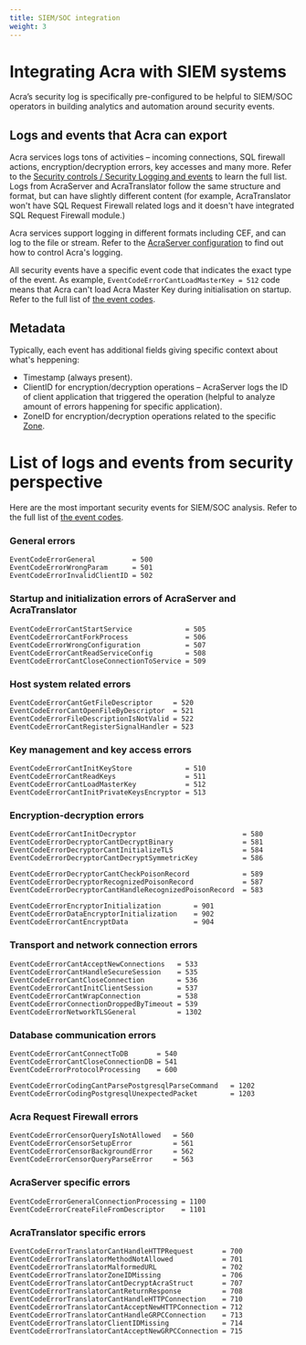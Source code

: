 ```yaml
---
title: SIEM/SOC integration
weight: 3
---
```


# Integrating Acra with SIEM systems 

Acra’s security log is specifically pre-configured to be helpful to SIEM/SOC operators in building analytics and automation around security events.

## Logs and events that Acra can export

Acra services logs tons of activities – incoming connections, SQL firewall actions, encryption/decryption errors, key accesses and many more. Refer to the [Security controls / Security Logging and events](/acra/security-controls/security-logging-and-events) to learn the full list. Logs from AcraServer and AcraTranslator follow the same structure and format, but can have slightly different content (for example, AcraTranslator won't have SQL Request Firewall related logs and it doesn't have integrated SQL Request Firewall module.)

Acra services support logging in different formats including CEF, and can log to the file or stream. Refer to the [AcraServer configuration](/acra/configuring-maintaining/general-configuration#logging) to find out how to control Acra's logging.

All security events have a specific event code that indicates the exact type of the event. As example, `EventCodeErrorCantLoadMasterKey = 512` code means that Acra can't load Acra Master Key during initialisation on startup. Refer to the full list of [the event codes](https://github.com/cossacklabs/acra/blob/master/logging/event_codes.go).


## Metadata 

Typically, each event has additional fields giving specific context about what's heppening:

* Timestamp (always present).
* ClientID for encryption/decryption operations – AcraServer logs the ID of client application that triggered the operation (helpful to analyze amount of errors happening for specific application).
* ZoneID for encryption/decryption operations related to the specific [Zone](/acra/security-controls/zones/).




# List of logs and events from security perspective

Here are the most important security events for SIEM/SOC analysis. Refer to the full list of [the event codes](https://github.com/cossacklabs/acra/blob/master/logging/event_codes.go).


### General errors

```
EventCodeErrorGeneral         = 500
EventCodeErrorWrongParam      = 501
EventCodeErrorInvalidClientID = 502
```

### Startup and initialization errors of AcraServer and AcraTranslator

```
EventCodeErrorCantStartService             = 505
EventCodeErrorCantForkProcess              = 506
EventCodeErrorWrongConfiguration           = 507
EventCodeErrorCantReadServiceConfig        = 508
EventCodeErrorCantCloseConnectionToService = 509
```

### Host system related errors

```
EventCodeErrorCantGetFileDescriptor     = 520
EventCodeErrorCantOpenFileByDescriptor  = 521
EventCodeErrorFileDescriptionIsNotValid = 522
EventCodeErrorCantRegisterSignalHandler = 523
```

### Key management and key access errors

```
EventCodeErrorCantInitKeyStore             = 510
EventCodeErrorCantReadKeys                 = 511
EventCodeErrorCantLoadMasterKey            = 512
EventCodeErrorCantInitPrivateKeysEncryptor = 513
```

### Encryption-decryption errors

```
EventCodeErrorCantInitDecryptor                          = 580
EventCodeErrorDecryptorCantDecryptBinary                 = 581
EventCodeErrorDecryptorCantInitializeTLS                 = 584
EventCodeErrorDecryptorCantDecryptSymmetricKey           = 586

EventCodeErrorDecryptorCantCheckPoisonRecord             = 589
EventCodeErrorDecryptorRecognizedPoisonRecord            = 587
EventCodeErrorDecryptorCantHandleRecognizedPoisonRecord  = 583

EventCodeErrorEncryptorInitialization        = 901
EventCodeErrorDataEncryptorInitialization    = 902
EventCodeErrorCantEncryptData                = 904
```

### Transport and network connection errors

```
EventCodeErrorCantAcceptNewConnections   = 533
EventCodeErrorCantHandleSecureSession    = 535
EventCodeErrorCantCloseConnection        = 536
EventCodeErrorCantInitClientSession      = 537
EventCodeErrorCantWrapConnection         = 538
EventCodeErrorConnectionDroppedByTimeout = 539
EventCodeErrorNetworkTLSGeneral          = 1302
```


### Database communication errors

```
EventCodeErrorCantConnectToDB       = 540
EventCodeErrorCantCloseConnectionDB = 541
EventCodeErrorProtocolProcessing    = 600

EventCodeErrorCodingCantParsePostgresqlParseCommand   = 1202
EventCodeErrorCodingPostgresqlUnexpectedPacket        = 1203
```

### Acra Request Firewall errors

```
EventCodeErrorCensorQueryIsNotAllowed   = 560
EventCodeErrorCensorSetupError          = 561
EventCodeErrorCensorBackgroundError     = 562
EventCodeErrorCensorQueryParseError     = 563
```

### AcraServer specific errors

```
EventCodeErrorGeneralConnectionProcessing = 1100
EventCodeErrorCreateFileFromDescriptor    = 1101
```

### AcraTranslator specific errors

```
EventCodeErrorTranslatorCantHandleHTTPRequest       = 700
EventCodeErrorTranslatorMethodNotAllowed            = 701
EventCodeErrorTranslatorMalformedURL                = 702	
EventCodeErrorTranslatorZoneIDMissing               = 706
EventCodeErrorTranslatorCantDecryptAcraStruct       = 707
EventCodeErrorTranslatorCantReturnResponse          = 708
EventCodeErrorTranslatorCantHandleHTTPConnection    = 710
EventCodeErrorTranslatorCantAcceptNewHTTPConnection = 712
EventCodeErrorTranslatorCantHandleGRPCConnection    = 713
EventCodeErrorTranslatorClientIDMissing             = 714
EventCodeErrorTranslatorCantAcceptNewGRPCConnection = 715
```
